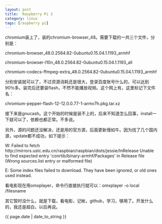 ```yaml
---
layout: post
title:  Raspberry Pi 3
category: linux
tags: [raspberry pi]
---
```

<p>chromium装上了，装的chromium-browser_48。需要下载的一共三个文件，分别是：</p>
<p>chromium-browser_48.0.2564.82-0ubuntu0.15.04.1.1193_armhf</p>
<p>chromium-browser-l10n_48.0.2564.82-0ubuntu0.15.04.1.1193_all</p>
<p>chromium-codecs-ffmpeg-extra_48.0.2564.82-0ubuntu0.15.04.1.1193_armhf</p>
<p>分别安装就可以了，不过资源消耗还是很大，登录百度账号什么的，可以达到90％多。装完后还要装flash，不然不能播放视频。这个网上有，这里标记下文件名：</p>
<p>chromium-pepper-flash-12-12.0.0.77-1-armv7h.pkg.tar.xz</p>
<p>接下来是gnucash。这个开始的时候是装不上的，后来不知道怎么回事，install一下就可以了，依赖也都正常。不多说。</p>
<p>另外，源的问题还没解决，还是用的官方源，后面更新慢如牛。因为找了几个国内源，update都不成功，如下提示：</p>
<p>W: Failed to fetch http://mirrors.ustc.edu.cn/raspbian/raspbian/dists/jessie/InRelease  Unable to find expected entry 'conrtib/binary-armhf/Packages' in Release file (Wrong sources.list entry or malformed file)
<p>E: Some index files failed to download. They have been ignored, or old ones used instead.</p>
<p>看电影现在用omxplayer，命令行直接执行就可以：omxplayer -o local /filesname</p>
<p>其它暂时没什么，就是下载，看电影，记帐，github，学习，够用了。开发什么的，我还是超白，以后再说。</p>



{{ page.date | date_to_string }}
